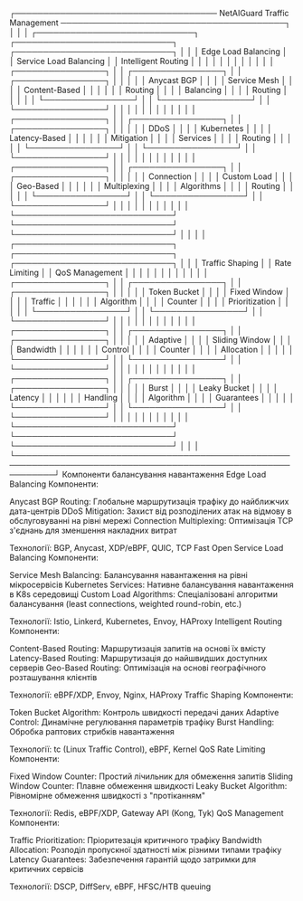 ┌──────────────────────────────────── NetAIGuard Traffic Management ────────────────────────────────────────┐
│                                                                                                           │
│  ┌────────────────────────────┐    ┌────────────────────────────┐    ┌────────────────────────────┐      │
│  │  Edge Load Balancing       │    │  Service Load Balancing    │    │  Intelligent Routing       │      │
│  │                            │    │                            │    │                            │      │
│  │  ┌────────────────┐        │    │  ┌────────────────┐        │    │  ┌────────────────┐        │      │
│  │  │ Anycast BGP    │        │    │  │ Service Mesh   │        │    │  │ Content-Based  │        │      │
│  │  │ Routing        │        │    │  │ Balancing      │        │    │  │ Routing        │        │      │
│  │  └────────────────┘        │    │  └────────────────┘        │    │  └────────────────┘        │      │
│  │                            │    │                            │    │                            │      │
│  │  ┌────────────────┐        │    │  ┌────────────────┐        │    │  ┌────────────────┐        │      │
│  │  │ DDoS           │        │    │  │ Kubernetes     │        │    │  │ Latency-Based  │        │      │
│  │  │ Mitigation     │        │    │  │ Services       │        │    │  │ Routing        │        │      │
│  │  └────────────────┘        │    │  └────────────────┘        │    │  └────────────────┘        │      │
│  │                            │    │                            │    │                            │      │
│  │  ┌────────────────┐        │    │  ┌────────────────┐        │    │  ┌────────────────┐        │      │
│  │  │ Connection     │        │    │  │ Custom Load    │        │    │  │ Geo-Based      │        │      │
│  │  │ Multiplexing   │        │    │  │ Algorithms     │        │    │  │ Routing        │        │      │
│  │  └────────────────┘        │    │  └────────────────┘        │    │  └────────────────┘        │      │
│  │                            │    │                            │    │                            │      │
│  └────────────────────────────┘    └────────────────────────────┘    └────────────────────────────┘      │
│                                                                                                           │
│  ┌────────────────────────────┐    ┌────────────────────────────┐    ┌────────────────────────────┐      │
│  │  Traffic Shaping           │    │  Rate Limiting             │    │  QoS Management            │      │
│  │                            │    │                            │    │                            │      │
│  │  ┌────────────────┐        │    │  ┌────────────────┐        │    │  ┌────────────────┐        │      │
│  │  │ Token Bucket   │        │    │  │ Fixed Window   │        │    │  │ Traffic        │        │      │
│  │  │ Algorithm      │        │    │  │ Counter        │        │    │  │ Prioritization │        │      │
│  │  └────────────────┘        │    │  └────────────────┘        │    │  └────────────────┘        │      │
│  │                            │    │                            │    │                            │      │
│  │  ┌────────────────┐        │    │  ┌────────────────┐        │    │  ┌────────────────┐        │      │
│  │  │ Adaptive       │        │    │  │ Sliding Window │        │    │  │ Bandwidth      │        │      │
│  │  │ Control        │        │    │  │ Counter        │        │    │  │ Allocation     │        │      │
│  │  └────────────────┘        │    │  └────────────────┘        │    │  └────────────────┘        │      │
│  │                            │    │                            │    │                            │      │
│  │  ┌────────────────┐        │    │  ┌────────────────┐        │    │  ┌────────────────┐        │      │
│  │  │ Burst          │        │    │  │ Leaky Bucket   │        │    │  │ Latency        │        │      │
│  │  │ Handling       │        │    │  │ Algorithm      │        │    │  │ Guarantees     │        │      │
│  │  └────────────────┘        │    │  └────────────────┘        │    │  └────────────────┘        │      │
│  │                            │    │                            │    │                            │      │
│  └────────────────────────────┘    └────────────────────────────┘    └────────────────────────────┘      │
│                                                                                                           │
└───────────────────────────────────────────────────────────────────────────────────────────────────────────┘
Компоненти балансування навантаження
Edge Load Balancing
Компоненти:

Anycast BGP Routing: Глобальне маршрутизація трафіку до найближчих дата-центрів
DDoS Mitigation: Захист від розподілених атак на відмову в обслуговуванні на рівні мережі
Connection Multiplexing: Оптимізація TCP з'єднань для зменшення накладних витрат

Технології: BGP, Anycast, XDP/eBPF, QUIC, TCP Fast Open
Service Load Balancing
Компоненти:

Service Mesh Balancing: Балансування навантаження на рівні мікросервісів
Kubernetes Services: Нативне балансування навантаження в K8s середовищі
Custom Load Algorithms: Спеціалізовані алгоритми балансування (least connections, weighted round-robin, etc.)

Технології: Istio, Linkerd, Kubernetes, Envoy, HAProxy
Intelligent Routing
Компоненти:

Content-Based Routing: Маршрутизація запитів на основі їх вмісту
Latency-Based Routing: Маршрутизація до найшвидших доступних серверів
Geo-Based Routing: Оптимізація на основі географічного розташування клієнтів

Технології: eBPF/XDP, Envoy, Nginx, HAProxy
Traffic Shaping
Компоненти:

Token Bucket Algorithm: Контроль швидкості передачі даних
Adaptive Control: Динамічне регулювання параметрів трафіку
Burst Handling: Обробка раптових стрибків навантаження

Технології: tc (Linux Traffic Control), eBPF, Kernel QoS
Rate Limiting
Компоненти:

Fixed Window Counter: Простий лічильник для обмеження запитів
Sliding Window Counter: Плавне обмеження швидкості
Leaky Bucket Algorithm: Рівномірне обмеження швидкості з "протіканням"

Технології: Redis, eBPF/XDP, Gateway API (Kong, Tyk)
QoS Management
Компоненти:

Traffic Prioritization: Пріоритезація критичного трафіку
Bandwidth Allocation: Розподіл пропускної здатності між різними типами трафіку
Latency Guarantees: Забезпечення гарантій щодо затримки для критичних сервісів

Технології: DSCP, DiffServ, eBPF, HFSC/HTB queuing